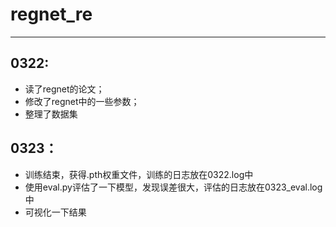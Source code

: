 # regnet_re  
----------------------------------  
## 0322:  
- 读了regnet的论文；  
- 修改了regnet中的一些参数；  
- 整理了数据集  
## 0323：  
- 训练结束，获得.pth权重文件，训练的日志放在0322.log中  
- 使用eval.py评估了一下模型，发现误差很大，评估的日志放在0323_eval.log中  
- 可视化一下结果  
